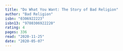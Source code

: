 ```yaml
---
title: "Do What You Want: The Story of Bad Religion"
author: "Bad Religion"
isbn: "0306922223"
isbn13: "9780306922220"
rating: 4
pages: 336
read: "2020-11-25"
date: "2020-05-07"
---
```


